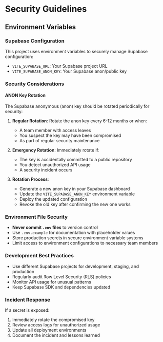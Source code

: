 # Security Guidelines

## Environment Variables

### Supabase Configuration

This project uses environment variables to securely manage Supabase configuration:

- `VITE_SUPABASE_URL`: Your Supabase project URL
- `VITE_SUPABASE_ANON_KEY`: Your Supabase anon/public key

### Security Considerations

#### ANON Key Rotation

The Supabase anonymous (anon) key should be rotated periodically for security:

1. **Regular Rotation**: Rotate the anon key every 6-12 months or when:
   - A team member with access leaves
   - You suspect the key may have been compromised
   - As part of regular security maintenance

2. **Emergency Rotation**: Immediately rotate if:
   - The key is accidentally committed to a public repository
   - You detect unauthorized API usage
   - A security incident occurs

3. **Rotation Process**:
   - Generate a new anon key in your Supabase dashboard
   - Update the `VITE_SUPABASE_ANON_KEY` environment variable
   - Deploy the updated configuration
   - Revoke the old key after confirming the new one works

### Environment File Security

- **Never commit `.env` files** to version control
- Use `.env.example` for documentation with placeholder values
- Store production secrets in secure environment variable systems
- Limit access to environment configurations to necessary team members

### Development Best Practices

- Use different Supabase projects for development, staging, and production
- Regularly audit Row Level Security (RLS) policies
- Monitor API usage for unusual patterns
- Keep Supabase SDK and dependencies updated

### Incident Response

If a secret is exposed:

1. Immediately rotate the compromised key
2. Review access logs for unauthorized usage
3. Update all deployment environments
4. Document the incident and lessons learned